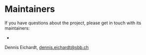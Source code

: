 # Maintainers

If you have questions about the project, please get in touch with its maintainers:

*

Dennis Eichardt, dennis.eichardt@sbb.ch
